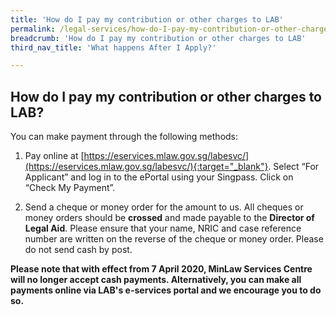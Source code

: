 ```yaml
---
title: 'How do I pay my contribution or other charges to LAB'
permalink: /legal-services/how-do-I-pay-my-contribution-or-other-charges-to-LAB/
breadcrumb: 'How do I pay my contribution or other charges to LAB'
third_nav_title: 'What happens After I Apply?'

---
```



## How do I pay my contribution or other charges to LAB?

You can make payment through the following methods:

1. Pay online at [https://eservices.mlaw.gov.sg/labesvc/](https://eservices.mlaw.gov.sg/labesvc/){:target="_blank"}. Select “For Applicant” and log in to the ePortal using your Singpass. Click on “Check My Payment”.

2. Send a cheque or money order for the amount to us. All cheques or money orders should be **crossed** and made payable to the **Director of Legal Aid**. Please ensure that your name, NRIC and case reference number are written on the reverse of the cheque or money order.  Please do not send cash by post.

**Please note that with effect from 7 April 2020, MinLaw Services Centre will no longer accept cash payments. Alternatively, you can make all payments online via LAB's e-services portal and we encourage you to do so.**
